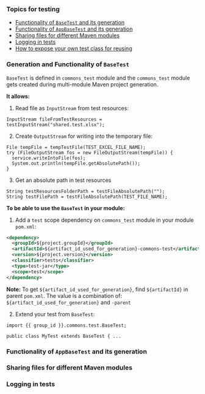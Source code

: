 ### Topics for testing

- [Functionality of `BaseTest` and its generation](#generation-and-functionality-of-basetest)
- [Functionality of `AppBaseTest` and its generation](#functionality-of-appbasetest-and-its-generation)
- [Sharing files for different Maven modules](#sharing-files-for-different-maven-modules)
- [Logging in tests](#logging-in-tests)
- [How to expose your own test class for reusing](configuration.md)


### Generation and Functionality of `BaseTest`

`BaseTest` is defined in `commons_test` module and the `commons_test` module 
gets created during multi-module Maven project generation.

**It allows:** 

1. Read file as `InputStream` from test resources:
```
InputStream fileFromTestResources = testInputStream("shared.test.xlsx");
```
2. Create `OutputStream` for writing into the temporary file:
```
File tempFile = tempTestFile(TEST_EXCEL_FILE_NAME);
try (FileOutputStream fos = new FileOutputStream(tempFile)) {
  service.writeIntoFile(fos);
  System.out.println(tempFile.getAbsolutePath());
}
```

3. Get an absolute path in test resources
```
String testResourcesFolderPath = testFileAbsolutePath("");
String testFilePath = testFileAbsolutePath(TEST_FILE_NAME);
```

**To be able to use the `BaseTest` in your module:**

1. Add a `test` scope dependency on `commons_test` module 
  in your module `pom.xml`:
```xml
<dependency>
  <groupId>${project.groupId}</groupId>
  <artifactId>${artifact_id_used_for_generation}-commons-test</artifactId>
  <version>${project.version}</version>
  <classifier>tests</classifier>
  <type>test-jar</type>
  <scope>test</scope>
</dependency>
```
**Note:** To get `${artifact_id_used_for_generation}`, find `${artifactId}` in parent `pom.xml`.
The value is a combination of: `${artifact_id_used_for_generation}` and `-parent`

2. Extend your test from `BaseTest`:
```
import {{ group_id }}.commons.test.BaseTest;

public class MyTest extends BaseTest { ...
```

### Functionality of `AppBaseTest` and its generation

### Sharing files for different Maven modules

### Logging in tests
